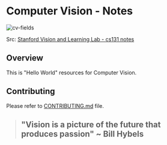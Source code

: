 # Computer Vision - Notes

![cv-fields](https://github.com/StanfordVL/cs131_notes/blob/master/lecture01/fields.png?raw=true)

Src: [Stanford Vision and Learning Lab - cs131 notes](https://github.com/StanfordVL/cs131_notes/tree/master)
## Overview

This is "Hello World" resources for Computer Vision.


## Contributing

Please refer to [CONTRIBUTING.md](..\CONTRIBUTING.md) file.


> ## "Vision is a picture of the future that produces passion" ~ Bill Hybels


